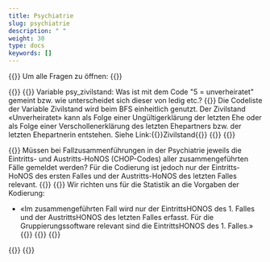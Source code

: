 ```yaml
---
title: Psychiatrie 
slug: psychiatrie
description: " "
weight: 30
type: docs
keywords: []
---
```


{{<faqBlock>}}
Um alle Fragen zu öffnen: {{<collapsibleGroupCommand groupId="psychiatrie">}}

{{<numberedList>}}
{{<listItem>}}
Variable psy_zivilstand: Was ist mit dem Code "5 = unverheiratet" gemeint bzw. wie unterscheidet sich dieser von ledig etc.?
{{<collapsibleBlock groupId="psychiatrie">}}
 Die Codeliste der Variable Zivilstand wird beim BFS einheitlich genutzt. Der Zivilstand «Unverheiratet» kann als Folge einer Ungültigerklärung der letzten Ehe oder als Folge einer Verschollenerklärung des letzten Ehepartners bzw. der letzten Ehepartnerin entstehen. Siehe Link:{{<link url="https://www.bfs.admin.ch/bfs/de/home/statistiques/population/effectif-evolution/etat-civil.html" newTab="true">}}Zivilstand{{</link>}}
{{</collapsibleBlock>}}
{{</listItem>}}

{{<listItem>}}
Müssen bei Fallzusammenführungen in der Psychiatrie jeweils die Eintritts- und Austritts-HoNOS (CHOP-Codes) aller zusammengeführten Fälle gemeldet werden? Für die Codierung ist jedoch nur der Eintritts-HoNOS des ersten Falles und der Austritts-HoNOS des letzten Falles relevant.
{{<collapsibleBlock groupId="psychiatrie">}}
{{<markdown>}}
Wir richten uns für die Statistik an die Vorgaben der Kodierung:

- «Im zusammengeführten Fall wird nur der EintrittsHONOS des 1. Falles und der AustrittsHONOS des letzten Falles erfasst. Für die Gruppierungssoftware relevant sind die EintrittsHONOS des 1. Falles.»
{{</markdown>}}
{{</collapsibleBlock>}}
{{</listItem>}}

{{</numberedList>}}
{{</faqBlock>}}
